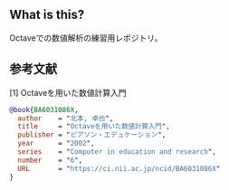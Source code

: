 ## What is this?
Octaveでの数値解析の練習用レポジトリ。 <br>


## 参考文献
[1] Octaveを用いた数値計算入門

``` bibtex.bib
@book{BA6031086X,
  author    = "北本, 卓也",
  title     = "Octaveを用いた数値計算入門",
  publisher = "ピアソン・エデュケーション",
  year      = "2002",
  series    = "Computer in education and research",
  number    = "6",
  URL       = "https://ci.nii.ac.jp/ncid/BA6031086X"
}
```

